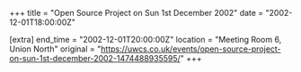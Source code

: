+++
title = "Open Source Project on Sun 1st December 2002"
date = "2002-12-01T18:00:00Z"

[extra]
end_time = "2002-12-01T20:00:00Z"
location = "Meeting Room 6, Union North"
original = "https://uwcs.co.uk/events/open-source-project-on-sun-1st-december-2002-1474488935595/"
+++



